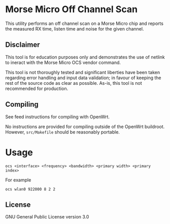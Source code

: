 # Morse Micro Off Channel Scan

This utility performs an off channel scan on a Morse Micro chip and reports the measured RX time, listen time and noise for the given channel.

## Disclaimer

This tool is for education purposes only and demonstrates the use of netlink to ineract with the  Morse Micro OCS vendor command.

This tool is not thoroughly tested and significant liberties have been taken regarding error handling and input data validation; in favour of keeping the rest of the source code as clear as possible. As-is, this tool is not recommended for production.

## Compiling

See feed instructions for compiling with OpenWrt.

No instructions are provided for compiling outside of the OpenWrt buildroot. However, `src/Makefile` should be reasonably portable.

# Usage
```
ocs <interface> <frequency> <bandwidth> <primary width> <primary index>
```

For example
```
ocs wlan0 922000 8 2 2
```

## License

GNU General Public License version 3.0